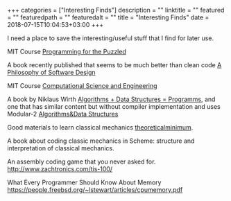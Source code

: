 +++
categories = ["Interesting Finds"]
description = ""
linktitle = ""
featured = ""
featuredpath = ""
featuredalt = ""
title = "Interesting Finds"
date = 2018-07-15T10:04:53+03:00
+++

I need a place to save the interesting/useful stuff that I find for later use.

MIT Course [Programming for the Puzzled](https://ocw.mit.edu/courses/electrical-engineering-and-computer-science/6-s095-programming-for-the-puzzled-january-iap-2018/puzzle-1-you-will-all-conform/)

A book recently published that seems to be much better than clean code [A Philosophy of Software Design](https://www.amazon.com/Philosophy-Software-Design-John-Ousterhout/dp/1732102201)

MIT Course [Computational Science and Engineering](https://www.youtube.com/watch?v=CgfkEUOFAj0)

A book by Niklaus Wirth [Algorithms + Data Structures = Programms](https://www.amazon.com/Algorithms-Structures-Prentice-Hall-Automatic-Computation/dp/0130224189/ref=sr_1_1?s=books&ie=UTF8&qid=1535783313&sr=1-1&keywords=algorithms+%2B+data+structures), and one that has similar content but without compiler implementation and uses Modular-2 [Algorithms&Data Structures](https://www.amazon.com/gp/product/0130220051/ref=dbs_a_def_rwt_bibl_vppi_i1)

Good materials to learn classical mechanics [theoreticalminimum](theoreticalminimum.com).

A book about coding classic mechanics in Scheme: structure and interpretation of classical mechanics.

An assembly coding game that you never asked for. http://www.zachtronics.com/tis-100/

What Every Programmer Should Know About Memory https://people.freebsd.org/~lstewart/articles/cpumemory.pdf
